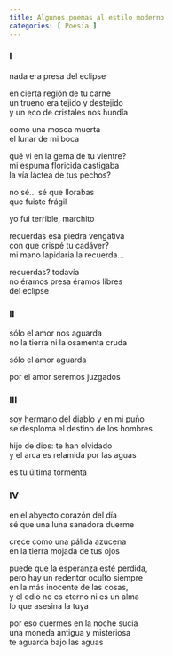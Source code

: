 ```yaml
---
title: Algunos poemas al estilo moderno
categories: [ Poesía ]
---
```


### I 

nada era presa del eclipse <br>

en cierta región de tu carne <br>
un trueno era tejido y destejido <br>
y un eco de cristales nos hundía <br>

como una mosca muerta <br>
el lunar de mi boca <br>

qué vi en la gema de tu vientre? <br>
mi espuma floricida castigaba <br>
la vía láctea de tus pechos? <br>

no sé… sé que llorabas  <br>
que fuiste frágil <br>

yo fui terrible, marchito <br>

recuerdas esa piedra vengativa <br>
con que crispé tu cadáver? <br>
mi mano lapidaria la recuerda... <br>

recuerdas? todavía <br>
no éramos presa éramos libres <br>
del eclipse

### II

sólo el amor nos aguarda <br>
no la tierra ni la osamenta cruda <br>

sólo el amor aguarda 

por el amor seremos juzgados

### III 

soy hermano del diablo y en mi puño <br>
se desploma el destino de los hombres 

hijo de dios: te han olvidado <br>
y el arca es relamida por las aguas 

es tu última tormenta

### IV

en el abyecto corazón del día <br>
sé que una luna sanadora duerme


crece como una pálida azucena <br>
en la tierra mojada de tus ojos 

puede que la esperanza esté perdida, <br>
pero hay un redentor oculto siempre <br>
en la más inocente de las cosas, <br>
y el odio no es eterno ni es un alma <br>
lo que asesina la tuya

por eso duermes en la noche sucia <br>
una moneda antigua y misteriosa <br>
te aguarda bajo las aguas




